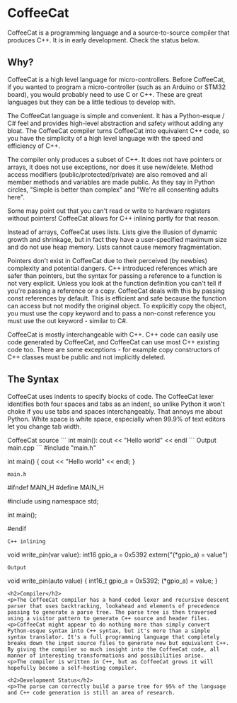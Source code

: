 <h1>CoffeeCat</h1>
<p>CoffeeCat is a programming language and a source-to-source compiler that produces C++. It is in early development. Check the status below.
<h2>Why?</h2>
<p>CoffeeCat is a high level language for micro-controllers. 
Before CoffeeCat, if you wanted to program a micro-controller (such as an Arduino or STM32 board), you would probably need to use C or C++. 
These are great languages but they can be a little tedious to develop with. 
<p>The CoffeeCat language is simple and convenient. It has a Python-esque / C# feel and provides high-level abstraction and safety without adding any bloat. The CoffeeCat compiler turns CoffeeCat into equivalent C++ code, so you have the simplicity of a high level language with the speed and efficiency of C++. 
<p>The compiler only produces a subset of C++. It does not have pointers or arrays, it does not use exceptions, nor does it use new/delete. Method access modifiers (public/protected/private) are also removed and all member methods and variables are made public. As they say in Python circles, "Simple is better than complex" and "We're all consenting adults here".
<p>Some may point out that you can't read or write to hardware registers without pointers! CoffeeCat allows for C++ inlining partly for that reason. 
<p>Instead of arrays, CoffeeCat uses lists. Lists give the illusion of dynamic growth and shrinkage, but in fact they have a user-specified maximum size and do not use heap memory. Lists cannot cause memory fragmentation. 
<p>Pointers don't exist in CoffeeCat due to their perceived (by newbies) complexity and potential dangers. C++ introduced references which are safer than pointers, but the syntax for passing a reference to a function is not very explicit. Unless you look at the function definition you can't tell if you're passing a reference or a copy. CoffeeCat deals with this by passing const references by default. This is efficient and safe because the function can access but not modify the original object. To explicitly copy the object, you must use the copy keyword and to pass a non-const reference you must use the out keyword - similar to C#.
<p>CoffeeCat is mostly interchangeable with C++. C++ code can easily use code generated by CoffeeCat, and CoffeeCat can use most C++ existing code too. There are some exceptions - for example copy constructors of C++ classes must be public and not implicitly deleted. 
<h2>The Syntax</h2>
<p>CoffeeCat uses indents to specify blocks of code. The CoffeeCat lexer identifies both four spaces and tabs as an indent, so unlike Python it won't choke if you use tabs and spaces interchangeably. That annoys me about Python. White space is white space, especially when 99.9% of text editors let you change tab width. 

<p>CoffeeCat source
```
int main():
    cout << "Hello world" << endl
```
Output main.cpp
```
#include "main.h"

int main()
{
    cout << "Hello world" << endl;
}
```
main.h
```
#ifndef MAIN_H
#define MAIN_H

#include <iostream>
using namespace std;

int main();

#endif
```
C++ inlining
```
void write_pin(var value):
    int16 gpio_a = 0x5392
    extern("(*gpio_a) = value")
```
Output
```
void write_pin(auto value)
{
    int16_t gpio_a = 0x5392;
    (*gpio_a) = value;
}
```
<h2>Compiler</h2>
<p>The CoffeeCat compiler has a hand coded lexer and recursive descent parser that uses backtracking, lookahead and elements of precedence passing to generate a parse tree. The parse tree is then traversed using a visitor pattern to generate C++ source and header files. 
<p>CoffeeCat might appear to do nothing more than simply convert Python-esque syntax into C++ syntax, but it's more than a simple syntax translator. It's a full programming language that completely breaks down the input source files to generate new but equivalent C++. By giving the compiler so much insight into the CoffeeCat code, all manner of interesting transformations and possibilities arise. 
<p>The compiler is written in C++, but as CoffeeCat grows it will hopefully become a self-hosting compiler. 

<h2>Development Status</h2>
<p>The parse can correctly build a parse tree for 95% of the language and C++ code generation is still an area of research. 
